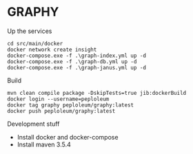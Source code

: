 # GRAPHY

Up the services

    cd src/main/docker
    docker network create insight
    docker-compose.exe -f .\graph-index.yml up -d
    docker-compose.exe -f .\graph-db.yml up -d
    docker-compose.exe -f .\graph-janus.yml up -d

Build

    mvn clean compile package -DskipTests=true jib:dockerBuild
    docker login --username=peploleum
    docker tag graphy peploleum/graphy:latest
    docker push peploleum/graphy:latest

Development stuff

* Install docker and docker-compose
* Install maven 3.5.4